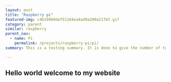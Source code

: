 ```yaml
---
layout: post
title: "Raspberry pi"
featured-img: c4b19969def51164ea4ad9a290a217bf.gif
category: parent
similar: raspberry
parent_nav:
  - name: Pi
    permalink: /projects/raspberry-pi/pi/
summary: This is a testing summary. It is done to give the number of text showing on the cards.

---
```


## Hello world welcome to my website
